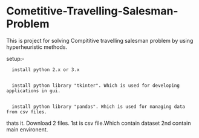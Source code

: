 # Cometitive-Travelling-Salesman-Problem

This is project for solving Compititive travelling salesman problem by using hyperheuristic methods.


setup:-

      install python 2.x or 3.x


      install python library "tkinter". Which is used for developing applications in gui.
      
      
      install python library "pandas". Which is used for managing data from csv files.

thats it.
Download 2 files.
  1st is csv file.Which contain dataset
  2nd contain main environent.
